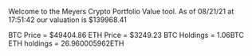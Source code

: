 Welcome to the Meyers Crypto Portfolio Value tool. 
As of 08/21/21 at 17:51:42 our valuation is $139968.41 

BTC Price = $49404.86
 ETH Price = $3249.23
BTC Holdings = 1.06BTC
 ETH holdings = 26.960005962ETH 
